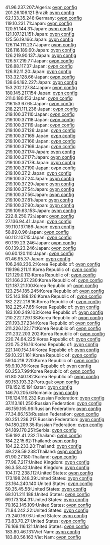 41.96.237.207:Algeria: [ovpn config](vpn/41_96_237_207.ovpn)  
201.26.106.121:Brazil: [ovpn config](vpn/201_26_106_121.ovpn)  
62.133.35.246:Germany: [ovpn config](vpn/62_133_35_246.ovpn)  
119.10.231.71:Japan: [ovpn config](vpn/119_10_231_71.ovpn)  
120.51.144.31:Japan: [ovpn config](vpn/120_51_144_31.ovpn)  
121.107.121.151:Japan: [ovpn config](vpn/121_107_121_151.ovpn)  
125.56.19.166:Japan: [ovpn config](vpn/125_56_19_166.ovpn)  
126.114.111.237:Japan: [ovpn config](vpn/126_114_111_237.ovpn)  
126.116.189.60:Japan: [ovpn config](vpn/126_116_189_60.ovpn)  
126.219.90.137:Japan: [ovpn config](vpn/126_219_90_137.ovpn)  
126.57.219.77:Japan: [ovpn config](vpn/126_57_219_77.ovpn)  
126.88.117.37:Japan: [ovpn config](vpn/126_88_117_37.ovpn)  
126.92.11.20:Japan: [ovpn config](vpn/126_92_11_20.ovpn)  
133.32.128.66:Japan: [ovpn config](vpn/133_32_128_66.ovpn)  
138.64.192.227:Japan: [ovpn config](vpn/138_64_192_227.ovpn)  
153.202.127.84:Japan: [ovpn config](vpn/153_202_127_84.ovpn)  
180.145.217.154:Japan: [ovpn config](vpn/180_145_217_154.ovpn)  
211.0.180.153:Japan: [ovpn config](vpn/211_0_180_153.ovpn)  
216.153.67.65:Japan: [ovpn config](vpn/216_153_67_65.ovpn)  
218.221.111.236:Japan: [ovpn config](vpn/218_221_111_236.ovpn)  
219.100.37.110:Japan: [ovpn config](vpn/219_100_37_110.ovpn)  
219.100.37.118:Japan: [ovpn config](vpn/219_100_37_118.ovpn)  
219.100.37.119:Japan: [ovpn config](vpn/219_100_37_119.ovpn)  
219.100.37.126:Japan: [ovpn config](vpn/219_100_37_126.ovpn)  
219.100.37.165:Japan: [ovpn config](vpn/219_100_37_165.ovpn)  
219.100.37.166:Japan: [ovpn config](vpn/219_100_37_166.ovpn)  
219.100.37.169:Japan: [ovpn config](vpn/219_100_37_169.ovpn)  
219.100.37.174:Japan: [ovpn config](vpn/219_100_37_174.ovpn)  
219.100.37.177:Japan: [ovpn config](vpn/219_100_37_177.ovpn)  
219.100.37.179:Japan: [ovpn config](vpn/219_100_37_179.ovpn)  
219.100.37.190:Japan: [ovpn config](vpn/219_100_37_190.ovpn)  
219.100.37.2:Japan: [ovpn config](vpn/219_100_37_2.ovpn)  
219.100.37.24:Japan: [ovpn config](vpn/219_100_37_24.ovpn)  
219.100.37.29:Japan: [ovpn config](vpn/219_100_37_29.ovpn)  
219.100.37.54:Japan: [ovpn config](vpn/219_100_37_54.ovpn)  
219.100.37.56:Japan: [ovpn config](vpn/219_100_37_56.ovpn)  
219.100.37.81:Japan: [ovpn config](vpn/219_100_37_81.ovpn)  
219.100.37.90:Japan: [ovpn config](vpn/219_100_37_90.ovpn)  
219.109.63.153:Japan: [ovpn config](vpn/219_109_63_153.ovpn)  
222.8.250.72:Japan: [ovpn config](vpn/222_8_250_72.ovpn)  
27.136.94.41:Japan: [ovpn config](vpn/27_136_94_41.ovpn)  
39.110.137.186:Japan: [ovpn config](vpn/39_110_137_186.ovpn)  
58.89.0.96:Japan: [ovpn config](vpn/58_89_0_96.ovpn)  
60.112.107.15:Japan: [ovpn config](vpn/60_112_107_15.ovpn)  
60.139.23.246:Japan: [ovpn config](vpn/60_139_23_246.ovpn)  
60.139.23.246:Japan: [ovpn config](vpn/60_139_23_246.ovpn)  
60.60.120.110:Japan: [ovpn config](vpn/60_60_120_110.ovpn)  
61.46.95.37:Japan: [ovpn config](vpn/61_46_95_37.ovpn)  
106.248.236.2:Korea Republic of: [ovpn config](vpn/106_248_236_2.ovpn)  
119.196.211.11:Korea Republic of: [ovpn config](vpn/119_196_211_11.ovpn)  
121.129.0.113:Korea Republic of: [ovpn config](vpn/121_129_0_113.ovpn)  
121.166.237.230:Korea Republic of: [ovpn config](vpn/121_166_237_230.ovpn)  
121.187.21.100:Korea Republic of: [ovpn config](vpn/121_187_21_100.ovpn)  
123.254.185.245:Korea Republic of: [ovpn config](vpn/123_254_185_245.ovpn)  
125.143.188.126:Korea Republic of: [ovpn config](vpn/125_143_188_126.ovpn)  
182.222.218.16:Korea Republic of: [ovpn config](vpn/182_222_218_16.ovpn)  
182.225.47.65:Korea Republic of: [ovpn config](vpn/182_225_47_65.ovpn)  
183.100.249.103:Korea Republic of: [ovpn config](vpn/183_100_249_103.ovpn)  
210.222.129.138:Korea Republic of: [ovpn config](vpn/210_222_129_138.ovpn)  
211.193.37.234:Korea Republic of: [ovpn config](vpn/211_193_37_234.ovpn)  
211.226.122.171:Korea Republic of: [ovpn config](vpn/211_226_122_171.ovpn)  
211.232.203.202:Korea Republic of: [ovpn config](vpn/211_232_203_202.ovpn)  
220.74.64.225:Korea Republic of: [ovpn config](vpn/220_74_64_225.ovpn)  
220.75.216.16:Korea Republic of: [ovpn config](vpn/220_75_216_16.ovpn)  
221.140.154.14:Korea Republic of: [ovpn config](vpn/221_140_154_14.ovpn)  
59.10.221.161:Korea Republic of: [ovpn config](vpn/59_10_221_161.ovpn)  
59.14.218.220:Korea Republic of: [ovpn config](vpn/59_14_218_220.ovpn)  
59.9.10.76:Korea Republic of: [ovpn config](vpn/59_9_10_76.ovpn)  
60.253.7.99:Korea Republic of: [ovpn config](vpn/60_253_7_99.ovpn)  
61.80.240.182:Korea Republic of: [ovpn config](vpn/61_80_240_182.ovpn)  
89.153.193.32:Portugal: [ovpn config](vpn/89_153_193_32.ovpn)  
178.152.15.191:Qatar: [ovpn config](vpn/178_152_15_191.ovpn)  
146.70.205.6:Romania: [ovpn config](vpn/146_70_205_6.ovpn)  
176.124.116.232:Russian Federation: [ovpn config](vpn/176_124_116_232.ovpn)  
37.113.161.250:Russian Federation: [ovpn config](vpn/37_113_161_250.ovpn)  
46.159.165.96:Russian Federation: [ovpn config](vpn/46_159_165_96.ovpn)  
77.34.86.153:Russian Federation: [ovpn config](vpn/77_34_86_153.ovpn)  
80.251.236.217:Russian Federation: [ovpn config](vpn/80_251_236_217.ovpn)  
94.180.209.35:Russian Federation: [ovpn config](vpn/94_180_209_35.ovpn)  
94.189.170.251:Serbia: [ovpn config](vpn/94_189_170_251.ovpn)  
159.192.41.232:Thailand: [ovpn config](vpn/159_192_41_232.ovpn)  
184.22.15.62:Thailand: [ovpn config](vpn/184_22_15_62.ovpn)  
184.22.233.20:Thailand: [ovpn config](vpn/184_22_233_20.ovpn)  
49.228.59.238:Thailand: [ovpn config](vpn/49_228_59_238.ovpn)  
61.90.27.180:Thailand: [ovpn config](vpn/61_90_27_180.ovpn)  
77.98.7.217:United Kingdom: [ovpn config](vpn/77_98_7_217.ovpn)  
86.3.58.42:United Kingdom: [ovpn config](vpn/86_3_58_42.ovpn)  
104.172.238.112:United States: [ovpn config](vpn/104_172_238_112.ovpn)  
173.198.248.39:United States: [ovpn config](vpn/173_198_248_39.ovpn)  
23.164.240.140:United States: [ovpn config](vpn/23_164_240_140.ovpn)  
50.35.45.58:United States: [ovpn config](vpn/50_35_45_58.ovpn)  
68.101.211.188:United States: [ovpn config](vpn/68_101_211_188.ovpn)  
69.173.184.31:United States: [ovpn config](vpn/69_173_184_31.ovpn)  
70.162.145.109:United States: [ovpn config](vpn/70_162_145_109.ovpn)  
71.84.242.22:United States: [ovpn config](vpn/71_84_242_22.ovpn)  
73.240.167.6:United States: [ovpn config](vpn/73_240_167_6.ovpn)  
73.83.70.27:United States: [ovpn config](vpn/73_83_70_27.ovpn)  
76.169.116.121:United States: [ovpn config](vpn/76_169_116_121.ovpn)  
183.80.46.131:Viet Nam: [ovpn config](vpn/183_80_46_131.ovpn)  
183.80.56.163:Viet Nam: [ovpn config](vpn/183_80_56_163.ovpn)  
